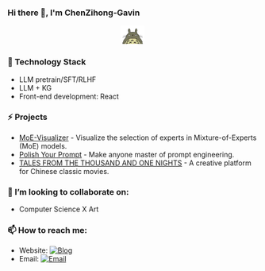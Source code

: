 ### Hi there 👋, I'm ChenZihong-Gavin

<p align="center">
  <img src="assets/totoro.webp" width="48"/>
</p>

### :iphone: Technology Stack
* LLM pretrain/SFT/RLHF
* LLM + KG
* Front-end development: React
### ⚡ Projects
* <a href="https://github.com/ChenZiHong-Gavin/MoE-Visualizer">MoE-Visualizer</a> - Visualize the selection of experts in Mixture-of-Experts (MoE) models.
* <a href="https://github.com/ChenZiHong-Gavin/Polish-Your-Prompt">Polish Your Prompt</a> - Make anyone master of prompt engineering.
* <a href="https://github.com/ChenZiHong-Gavin/TALES-FROM-THE-THOUSAND-AND-ONE-NIGHTS">TALES FROM THE THOUSAND AND ONE NIGHTS</a> - A creative platform for Chinese classic movies.

### 👯 I’m looking to collaborate on:
* Computer Science X Art
### 📫 How to reach me:
* Website: [![Blog](https://img.shields.io/badge/-https://chenzihong--gavin.github.io-8696a7?style=flat-square&logo=Blogger&logoColor=c1cbd7)](https://chenzihong-gavin.github.io)
* Email:       [![Email](https://img.shields.io/badge/-chenzihong_gavin@foxmail.com-965454?style=flat-square&logo=Mail.RU&logoColor=white&labelColor=965454)](mailto:909843505@qq.com)

